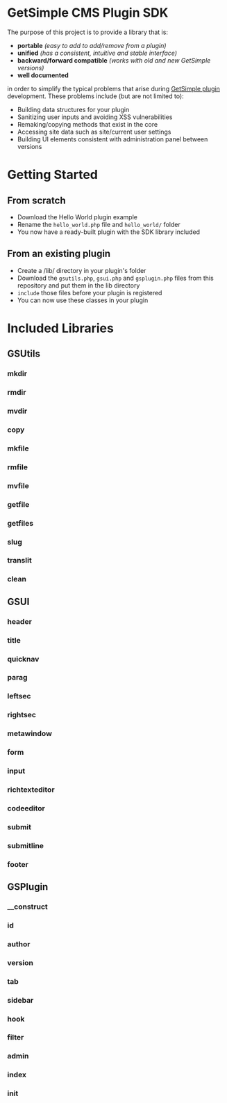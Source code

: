 # GetSimple CMS Plugin SDK
The purpose of this project is to provide a library that is:

* **portable** *(easy to add to add/remove from a plugin)*
* **unified** *(has a consistent, intuitive and stable interface)*
* **backward/forward compatible** *(works with old and new GetSimple versions)*
* **well documented**

in order to simplify the typical problems that arise during [GetSimple plugin](http://get-simple.info/wiki/) development. These problems include (but are not limited to):

* Building data structures for your plugin
* Sanitizing user inputs and avoiding XSS vulnerabilities
* Remaking/copying methods that exist in the core
* Accessing site data such as site/current user settings
* Building UI elements consistent with administration panel between versions

# Getting Started
## From scratch
* Download the Hello World plugin example
* Rename the `hello_world.php` file and `hello_world/` folder
* You now have a ready-built plugin with the SDK library included

## From an existing plugin
* Create a /lib/ directory in your plugin's folder
* Download the `gsutils.php`, `gsui.php` and `gsplugin.php` files from this repository and put them in the lib directory
* `include` those files before your plugin is registered
* You can now use these classes in your plugin

# Included Libraries
## GSUtils

### mkdir
### rmdir
### mvdir
### copy
### mkfile
### rmfile
### mvfile
### getfile
### getfiles
### slug
### translit
### clean

## GSUI

### header
### title
### quicknav
### parag
### leftsec
### rightsec
### metawindow
### form
### input
### richtexteditor
### codeeditor
### submit
### submitline
### footer

## GSPlugin

### __construct
### id
### author
### version
### tab
### sidebar
### hook
### filter
### admin
### index
### init
